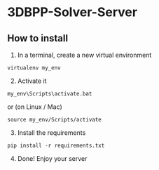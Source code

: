 # 3DBPP-Solver-Server

## How to install

1. In a terminal, create a new virtual environment
```
virtualenv my_env
```

2. Activate it
```
my_env\Scripts\activate.bat
```

or (on Linux / Mac)
```
source my_env/Scripts/activate
```

3. Install the requirements
```
pip install -r requirements.txt
```

4. Done! Enjoy your server

